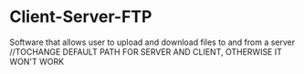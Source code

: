 # Client-Server-FTP
Software that allows user to upload and download files to and from a server
//TOCHANGE DEFAULT PATH FOR SERVER AND CLIENT, OTHERWISE IT WON'T WORK
